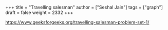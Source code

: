 +++
title = "Travelling salesman"
author = ["Seshal Jain"]
tags = ["graph"]
draft = false
weight = 2332
+++

<https://www.geeksforgeeks.org/travelling-salesman-problem-set-1/>
